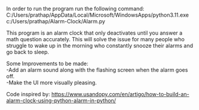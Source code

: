 In order to run the program run the following command:         
C:/Users/prathap/AppData/Local/Microsoft/WindowsApps/python3.11.exe c:/Users/prathap/Alarm-Clock/Alarm.py

This program is an alarm clock that only deactivates until you answer a math question accurately. This will solve the issue for many people who struggle to wake up in the morning who constantly snooze their alarms and go back to sleep.

Some Improvements to be made:                                                                                                                                  
-Add an alarm sound along with the flashing screen when the alarm goes off.                                         
-Make the UI more visually pleasing. 

Code inspired by: https://www.usandopy.com/en/artigo/how-to-build-an-alarm-clock-using-python-alarm-in-python/
